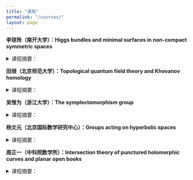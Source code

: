 ```yaml
---
title: "课程"
permalink: "/courses/"
layout: page
---
```




<p><b>李琼玲（南开大学）：Higgs bundles and minimal surfaces in non-compact symmetric spaces</b><br>
<details>
<summary>课程摘要：</summary>
待定
</details>
</p> 

<p><b>田垠（北京师范大学）：Topological quantum field theory and Khovanov homology</b><br>
  <details>
<summary>课程摘要：</summary>
Lecture 1. Jones and quantum group<br>
   Lecture 2. Topological quantum field theory and Khovanov homology (Kh)<br>
   Lecture 3. Categorified quantum group<br>
   Lecture 4. Application of Kh, symplectic Kh.
</details>
</p> 

<p><b>吴惟为（浙江大学）：The symplectomorphism group</b><br>
<details>
<summary>课程摘要：</summary>
待定
</details>
</p>

<p><b>杨文元（北京国际数学研究中心）：Groups acting on hyperbolic spaces</b>
<details>
<summary>课程摘要：</summary>
待定
</details>
</p> 

<p><b>周正一（中科院数学所）：Intersection theory of punctured holomorphic curves and planar open books</b>
<details>
<summary>课程摘要：</summary>
Using Wendl's theorem on planar open book as an example, we will introduce Siefring’s intersection theory for punctured holomorphic curves.
<br>
  Lecture 1: Open books, symplectic Lefschetz fibrations, Wendl’s theorem on planar open books and its applications in symplectic fillings.
<br>
   Lecture 2-3: Siefring’s intersection theory for punctured holomorphic curves.<br>
   Lecture 4: Proof of Wendl’s theorem.
</details>
</p> 
